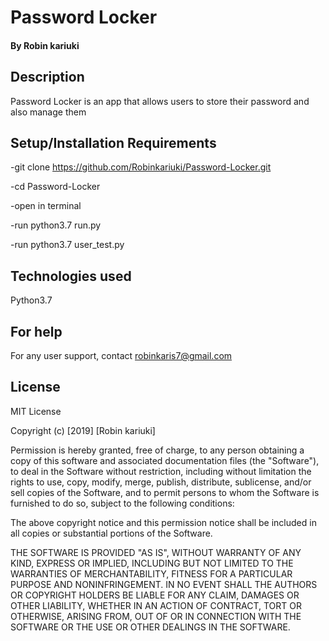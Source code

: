 # Password Locker

#### By Robin kariuki


## Description
Password Locker is an app that allows users to store their password and also manage them

## Setup/Installation Requirements

-git clone https://github.com/Robinkariuki/Password-Locker.git

-cd Password-Locker

-open in terminal

-run python3.7 run.py

-run python3.7 user_test.py 

## Technologies used

Python3.7

## For help
For any user support, contact robinkaris7@gmail.com

## License
MIT License

Copyright (c) [2019] [Robin kariuki]

Permission is hereby granted, free of charge, to any person obtaining a copy of this software and associated documentation files (the "Software"), to deal in the Software without restriction, including without limitation the rights to use, copy, modify, merge, publish, distribute, sublicense, and/or sell copies of the Software, and to permit persons to whom the Software is furnished to do so, subject to the following conditions:

The above copyright notice and this permission notice shall be included in all copies or substantial portions of the Software.

THE SOFTWARE IS PROVIDED "AS IS", WITHOUT WARRANTY OF ANY KIND, EXPRESS OR IMPLIED, INCLUDING BUT NOT LIMITED TO THE WARRANTIES OF MERCHANTABILITY, FITNESS FOR A PARTICULAR PURPOSE AND NONINFRINGEMENT. IN NO EVENT SHALL THE AUTHORS OR COPYRIGHT HOLDERS BE LIABLE FOR ANY CLAIM, DAMAGES OR OTHER LIABILITY, WHETHER IN AN ACTION OF CONTRACT, TORT OR OTHERWISE, ARISING FROM, OUT OF OR IN CONNECTION WITH THE SOFTWARE OR THE USE OR OTHER DEALINGS IN THE SOFTWARE.


